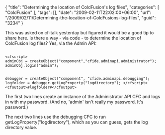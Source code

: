 {
	"title": "Determining the location of ColdFusion's log files",
	"categories": [
		"ColdFusion"
	],
	"tags": [],
	"date": "2009-02-11T22:02:00+06:00",
	"url": "/2009/02/11/Determining-the-location-of-ColdFusions-log-files",
	"guid": "3234"
}

This was asked on cf-talk yesterday but figured it would be a good tip to share here. Is there a way - via code - to determine the location of ColdFusion log files? Yes, via the Admin API:

<code>
&lt;cfscript&gt;
adminObj = createObject("component","cfide.adminapi.administrator");
adminObj.login("admin");

debugger = createObject("component", "cfide.adminapi.debugging");
logfolder = debugger.getLogProperty("logdirectory");
&lt;/cfscript&gt;
&lt;cfoutput&gt;#logfolder#&lt;/cfoutput&gt;
</code>

The first two lines create an instance of the Administrator API CFC and logs in with my password. (And no, 'admin' isn't really my password. It's password.)

The next two lines use the debugging CFC to run getLogProperty("logdirectory"), which as you can guess, gets the log directory value.